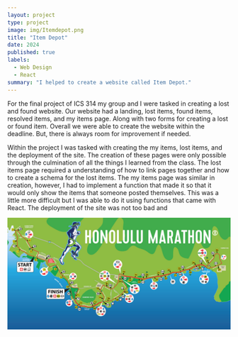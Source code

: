 ```yaml
---
layout: project
type: project
image: img/Itemdepot.png
title: "Item Depot"
date: 2024
published: true
labels:
  - Web Design
  - React
summary: "I helped to create a website called Item Depot."
---
```




For the final project of ICS 314 my group and I were tasked in creating a lost and found website. Our website had a landing, lost items, found items, resolved items, and my items page. Along with two forms for creating a lost or found item. Overall we were able to create the website within the deadline. But, there is always room for improvement if needed. 

Within the project I was tasked with creating the my items, lost items, and the deployment of the site. The creation of these pages were only possible through the culmination of all the things I learned from the class. The lost items page required a understanding of how to link pages together and how to create a schema for the lost items. The my items page was similar in creation, however, I had to implement a function that made it so that it would only show the items that someone posted themselves. This was a little more difficult but I was able to do it using functions that came with React. The deployment of the site was not too bad and 

<img class="img-fluid" src="../img/300x300-honolulu-marathon-course-map.jpeg">
 
